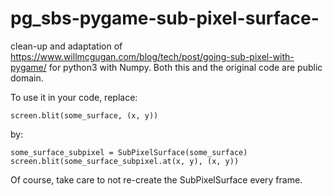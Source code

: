 # pg_sbs-pygame-sub-pixel-surface-
clean-up and adaptation of https://www.willmcgugan.com/blog/tech/post/going-sub-pixel-with-pygame/ for python3 with Numpy.
Both this and the original code are public domain.

To use it in your code, replace: 

    screen.blit(some_surface, (x, y)) 
by: 

    some_surface_subpixel = SubPixelSurface(some_surface) 
    screen.blit(some_surface_subpixel.at(x, y), (x, y)) 
    
Of course, take care to not re-create the SubPixelSurface every frame.
